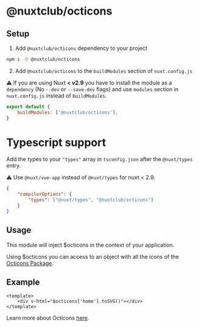 # @nuxtclub/octicons

## Setup

1. Add `@nuxtclub/octicons` dependency to your project

```bash
npm i -D @nuxtclub/octicons
```

2. Add `@nuxtclub/octicons` to the `buildModules` section of `nuxt.config.js`

:warning: If you are using Nuxt **< v2.9** you have to install the module as a `dependency` (No `--dev` or `--save-dev` flags) and use `modules` section in `nuxt.config.js` instead of `buildModules`.

```javascript
export default {
	buildModules: ['@nuxtclub/octicons'],
}
```

# Typescript support

Add the types to your `"types"` array in `tsconfig.json` after the `@nuxt/types` entry.

:warning: Use `@nuxt/vue-app` instead of `@nuxt/types` for nuxt < 2.9.

```json
{
	"compilerOptions": {
		"types": ["@nuxt/types", "@nuxtclub/octicons"]
	}
}
```

## Usage

This module will inject \$octicons in the context of your application.

Using \$octicons you can access to an object with all the icons of the [Octicons Package](https://octicons-primer.vercel.app/octicons/packages/javascript).

## Example

```vue
<template>
	<div v-html="$octicons['home'].toSVG()"></div>
</template>
```

Learn more about Octicons [here](https://octicons-primer.vercel.app/octicons/).
